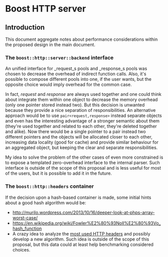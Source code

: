# Boost HTTP server

## Introduction

This document aggregate notes about performance considerations within the
proposed design in the main document.

### The `boost::http::server::backend` interface

An unified interface for _request_s pools and _response_s pools was chosen to
decrease the overhead of indirect function calls. Also, it's possible to compose
different pools into one, if the user wants, but the opposite choice would imply
overhead for the common case.

In fact, _request_ and _response_ are always used together and one could think
about integrate them within one object to decrease the memory overhead (only one
pointer stored instead two). But this decision is unwanted because they provide
a nice separation of responsibilities. An alternative approach would be to use
`pair<request,response>` instead separate objects and even has the interesting
advantage of a stronger semantic about them (they're used together and related
to each other, they're deleted together and alike). Now there would be a single
pointer to a pair instead two different pointers and the objects will be
allocated closer to each other, increasing data locality (good for cache) and
provide similar behaviour for an aggregated object, but keeping the clear and
separate responsibilities.

My idea to solve the problem of the other cases of even more constrained is to
expose a templated zero-overhead interface to the internal parser. Such
interface is outside of the scope of this proposal and is less useful for most
of the users, but it is possible to add it in the future.

### The `boost::http::headers` container

If the decision upon a hash-based container is made, some initial hints about a
good hash algorithm would be:

* http://murilo.wordpress.com/2013/10/16/deeper-look-at-phps-array-worst-case/
* https://en.wikipedia.org/wiki/Fowler%E2%80%93Noll%E2%80%93Vo_hash_function
* A crazy idea to analyze the [most used HTTP headers](
  https://stackoverflow.com/questions/114085/fast-string-hashing-algorithm-with-low-collision-rates-with-32-bit-integer)
  and possibly develop a new algorithm. Such idea is outside of the scope of
  this proposal, but this data could at least help benchmarking considered
  choices.
